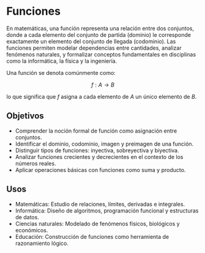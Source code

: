 # Funciones
En matemáticas, una función representa una relación entre dos conjuntos, donde a cada elemento del conjunto de partida (dominio) le corresponde exactamente un elemento del conjunto de llegada (codominio). Las funciones permiten modelar dependencias entre cantidades, analizar fenómenos naturales, y formalizar conceptos fundamentales en disciplinas como la informática, la física y la ingeniería.

Una función se denota comúnmente como:

$$
f : A \rightarrow B
$$

lo que significa que $f$ asigna a cada elemento de $A$ un único elemento de $B$.

## Objetivos

* Comprender la noción formal de función como asignación entre conjuntos.
* Identificar el dominio, codominio, imagen y preimagen de una función.
* Distinguir tipos de funciones: inyectiva, sobreyectiva y biyectiva.
* Analizar funciones crecientes y decrecientes en el contexto de los números reales.
* Aplicar operaciones básicas con funciones como suma y producto.

## Usos
* Matemáticas: Estudio de relaciones, límites, derivadas e integrales.
* Informática: Diseño de algoritmos, programación funcional y estructuras de datos.
* Ciencias naturales: Modelado de fenómenos físicos, biológicos y económicos.
* Educación: Construcción de funciones como herramienta de razonamiento lógico.